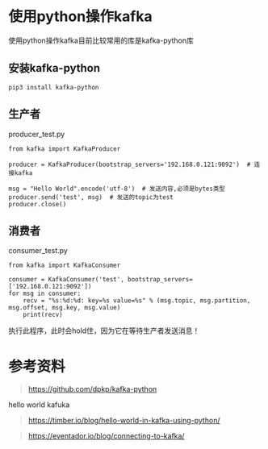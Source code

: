 # 使用python操作kafka

使用python操作kafka目前比较常用的库是kafka-python库

## 安装kafka-python
```
pip3 install kafka-python
```

## 生产者
producer_test.py

```
from kafka import KafkaProducer

producer = KafkaProducer(bootstrap_servers='192.168.0.121:9092')  # 连接kafka

msg = "Hello World".encode('utf-8')  # 发送内容,必须是bytes类型
producer.send('test', msg)  # 发送的topic为test
producer.close()
```

## 消费者
consumer_test.py

```
from kafka import KafkaConsumer

consumer = KafkaConsumer('test', bootstrap_servers=['192.168.0.121:9092'])
for msg in consumer:
    recv = "%s:%d:%d: key=%s value=%s" % (msg.topic, msg.partition, msg.offset, msg.key, msg.value)
    print(recv)
```

执行此程序，此时会hold住，因为它在等待生产者发送消息！




# 参考资料

> https://github.com/dpkp/kafka-python

hello world kafuka
> https://timber.io/blog/hello-world-in-kafka-using-python/


> https://eventador.io/blog/connecting-to-kafka/

